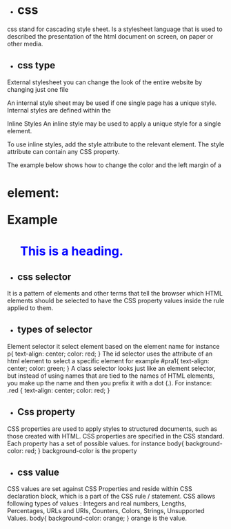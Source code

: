* # css
css stand for cascading style sheet. Is a stylesheet language that is used to described the presentation of the html  document on screen, on paper or other media.
* ## css type
External stylesheet you can change the look of the entire website by changing just one file
<head>
<link rel="stylesheet" type="text/css" href="mystyle.css">
</head>
An internal style sheet may be used if one single page has a unique style. 
Internal styles are defined within the <style> element, inside the <head> section of an HTML page:

Example
<head>
<style>
body {
    background-color: linen;
}

h1 {
    color: maroon;
    margin-left: 40px;
}
</style>
</head>
Inline Styles
An inline style may be used to apply a unique style for a single element.

To use inline styles, add the style attribute to the relevant element. The style attribute can contain any CSS property.

The example below shows how to change the color and the left margin of a <h1> element:

Example
<h1 style="color:blue;margin-left:30px;">This is a heading.</h1>

* ## css selector
It is a pattern of elements and other terms that tell the browser which HTML elements should be selected to have the CSS property values inside the rule applied to them.
* ## types of selector
Element selector it select element based on the element name for instance
p{
    text-align: center;
    color: red;
}
The id selector uses the attribute of an html element to select a specific element for example
#pra1{
    text-align: center;
    color: green;
}
A class selector looks just like an element selector, but instead of using names that are tied to the names of HTML elements, you make up the name and then you prefix it with a dot (.). 
For instance:
.red { 
    text-align: center;
    color: red;
}
* ## Css property
CSS properties are used to apply styles to structured documents, such as those created with HTML. CSS properties are specified in the CSS standard. Each property has a set of possible values. for instance
body{
    background-color: red;
}
background-color is the property
* ## css value
CSS values are set against CSS Properties and reside within CSS declaration block, which is a part of the CSS rule / statement.
CSS allows following types of values : Integers and real numbers, Lengths, Percentages, URLs and URIs, Counters, Colors,
Strings, Unsupported Values.
body{
    background-color: orange;
}
orange is the value.
